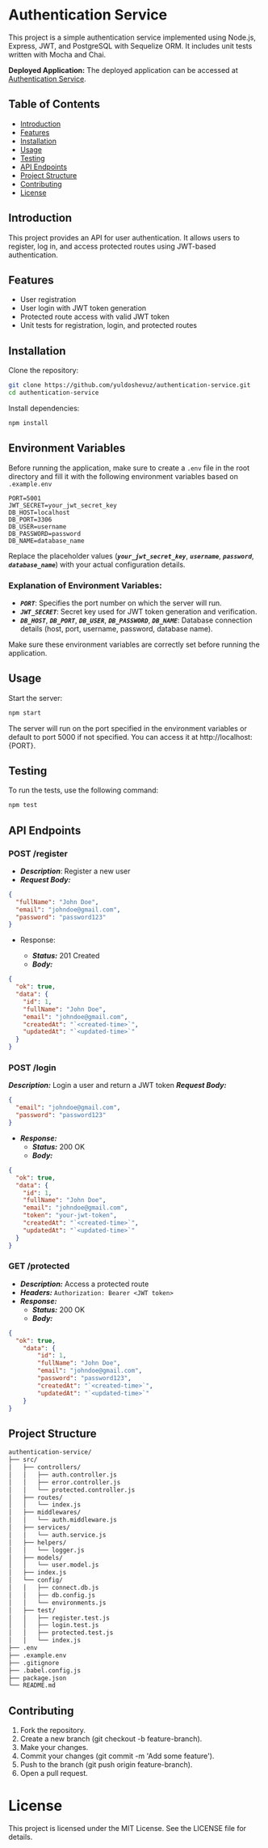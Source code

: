 # Authentication Service

This project is a simple authentication service implemented using Node.js, Express, JWT, and PostgreSQL with Sequelize ORM. It includes unit tests written with Mocha and Chai.

**Deployed Application:** The deployed application can be accessed at [Authentication Service](https://yuldoshev.uz/authentication-service).

## Table of Contents
- [Introduction](#introduction)
- [Features](#features)
- [Installation](#installation)
- [Usage](#usage)
- [Testing](#testing)
- [API Endpoints](#api-endpoints)
- [Project Structure](#project-structure)
- [Contributing](#contributing)
- [License](#license)

## Introduction
This project provides an API for user authentication. It allows users to register, log in, and access protected routes using JWT-based authentication.

## Features
- User registration
- User login with JWT token generation
- Protected route access with valid JWT token
- Unit tests for registration, login, and protected routes

## Installation
Clone the repository:
```bash
git clone https://github.com/yuldoshevuz/authentication-service.git
cd authentication-service
```
Install dependencies:
```bash
npm install
```
## Environment Variables

Before running the application, make sure to create a `.env` file in the root directory and fill it with the following environment variables based on `.example.env`

```dotenv
PORT=5001
JWT_SECRET=your_jwt_secret_key
DB_HOST=localhost
DB_PORT=3306
DB_USER=username
DB_PASSWORD=password
DB_NAME=database_name
```
Replace the placeholder values (***`your_jwt_secret_key`***, ***`username`***, ***`password`***, ***`database_name`***) with your actual configuration details.

### Explanation of Environment Variables:
- ***`PORT`***: Specifies the port number on which the server will run.
- ***`JWT_SECRET`***: Secret key used for JWT token generation and verification.
- ***`DB_HOST`***, ***`DB_PORT`***, ***`DB_USER`***, ***`DB_PASSWORD`***, ***`DB_NAME`***: Database connection details (host, port, username, password, database name).

Make sure these environment variables are correctly set before running the application.

## Usage
Start the server:

```bash
npm start
```

The server will run on the port specified in the environment variables or default to port 5000 if not specified. You can access it at http://localhost:{PORT}.

## Testing
To run the tests, use the following command:

```bash
npm test
```

## API Endpoints
### POST /register

- ***Description***: Register a new user
- ***Request Body:***
```json
{
  "fullName": "John Doe",
  "email": "johndoe@gmail.com",
  "password": "password123"
}
```
- Response:

    - ***Status:*** 201 Created
    - ***Body:***

```json
{
  "ok": true,
  "data": {
    "id": 1,
    "fullName": "John Doe",
    "email": "johndoe@gmail.com",
    "createdAt": "`<created-time>`",
    "updatedAt": "`<updated-time>`"
  }
}
```

### POST /login
***Description:*** Login a user and return a JWT token
***Request Body:***
```json
{
  "email": "johndoe@gmail.com",
  "password": "password123"
}
```
- ***Response:***
    - ***Status:*** 200 OK
    - ***Body:***

```json
{
  "ok": true,
  "data": {
    "id": 1,
    "fullName": "John Doe",
    "email": "johndoe@gmail.com",
    "token": "your-jwt-token",
    "createdAt": "`<created-time>`",
    "updatedAt": "`<updated-time>`"
  }
}
```

### GET /protected
- ***Description:*** Access a protected route
- ***Headers:*** ``Authorization: Bearer <JWT token>``
- ***Response:***
    - ***Status:*** 200 OK
    - ***Body:***

```json
{
  "ok": true,
    "data": {
        "id": 1,
        "fullName": "John Doe",
        "email": "johndoe@gmail.com",
        "password": "password123",
        "createdAt": "`<created-time>`",
        "updatedAt": "`<updated-time>`"
    }
}
```
## Project Structure
```bash
authentication-service/
├── src/
│   ├── controllers/
│   │   ├── auth.controller.js
│   │   ├── error.controller.js
│   │   └── protected.controller.js
│   ├── routes/
│   │   └── index.js
│   ├── middlewares/
│   │   └── auth.middleware.js
│   ├── services/
│   │   └── auth.service.js
│   ├── helpers/
│   │   └── logger.js
│   ├── models/
│   │   └── user.model.js
│   ├── index.js
│   └── config/
│   │   ├── connect.db.js
│   │   ├── db.config.js
│   │   └── environments.js
│   ├── test/
│   │   ├── register.test.js
│   │   ├── login.test.js
│   │   ├── protected.test.js
│   │   └── index.js
├── .env
├── .example.env
├── .gitignore
├── .babel.config.js
├── package.json
└── README.md
```

## Contributing
1. Fork the repository.
2. Create a new branch (git checkout -b feature-branch).
3. Make your changes.
4. Commit your changes (git commit -m 'Add some feature').
5. Push to the branch (git push origin feature-branch).
6. Open a pull request.

# License
This project is licensed under the MIT License. See the LICENSE file for details.
